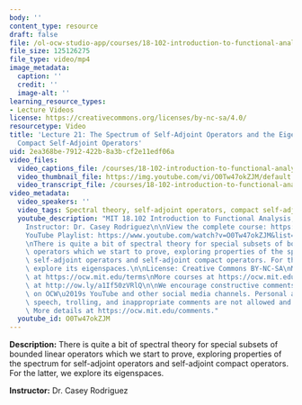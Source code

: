 ```yaml
---
body: ''
content_type: resource
draft: false
file: /ol-ocw-studio-app/courses/18-102-introduction-to-functional-analysis-spring-2021/18102-sp21-lecture-21_360p_16_9.mp4
file_size: 125126275
file_type: video/mp4
image_metadata:
  caption: ''
  credit: ''
  image-alt: ''
learning_resource_types:
- Lecture Videos
license: https://creativecommons.org/licenses/by-nc-sa/4.0/
resourcetype: Video
title: 'Lecture 21: The Spectrum of Self-Adjoint Operators and the Eigenspaces of
  Compact Self-Adjoint Operators'
uid: 2ea368be-7912-422b-8a3b-cf2e11edf06a
video_files:
  video_captions_file: /courses/18-102-introduction-to-functional-analysis-spring-2021/1uwDxTWkcWHYfGBQS6vJ3AocSGDXIz4GJ_transcript.webvtt
  video_thumbnail_file: https://img.youtube.com/vi/O0Tw47okZJM/default.jpg
  video_transcript_file: /courses/18-102-introduction-to-functional-analysis-spring-2021/1uwDxTWkcWHYfGBQS6vJ3AocSGDXIz4GJ_transcript.pdf
video_metadata:
  video_speakers: ''
  video_tags: Spectral theory, self-adjoint operators, compact self-adjoint operators
  youtube_description: "MIT 18.102 Introduction to Functional Analysis, Spring 2021\n\
    Instructor: Dr. Casey Rodriguez\n\nView the complete course: https://ocw.mit.edu/courses/18-102-introduction-to-functional-analysis-spring-2021/\n\
    YouTube Playlist: https://www.youtube.com/watch?v=O0Tw47okZJM&list=PLUl4u3cNGP63micsJp_--fRAjZXPrQzW_&index=21\n\
    \nThere is quite a bit of spectral theory for special subsets of bounded linear\
    \ operators which we start to prove, exploring properties of the spectrum for\
    \ self-adjoint operators and self-adjoint compact operators. For the latter, we\
    \ explore its eigenspaces.\n\nLicense: Creative Commons BY-NC-SA\nMore information\
    \ at https://ocw.mit.edu/terms\nMore courses at https://ocw.mit.edu\nSupport OCW\
    \ at http://ow.ly/a1If50zVRlQ\n\nWe encourage constructive comments and discussion\
    \ on OCW\u2019s YouTube and other social media channels. Personal attacks, hate\
    \ speech, trolling, and inappropriate comments are not allowed and may be removed.\
    \ More details at https://ocw.mit.edu/comments."
  youtube_id: O0Tw47okZJM
---
```

**Description:** There is quite a bit of spectral theory for special subsets of bounded linear operators which we start to prove, exploring properties of the spectrum for self-adjoint operators and self-adjoint compact operators. For the latter, we explore its eigenspaces.

**Instructor:** Dr. Casey Rodriguez